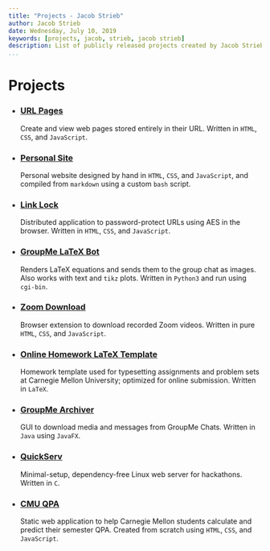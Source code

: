 ```yaml
---
title: "Projects - Jacob Strieb"
author: Jacob Strieb
date: Wednesday, July 10, 2019
keywords: [projects, jacob, strieb, jacob strieb]
description: List of publicly released projects created by Jacob Strieb
...
```


# Projects

<div class="projects">

- ### [URL Pages](https://github.com/jstrieb/urlpages)
  Create and view web pages stored entirely in their URL. Written in `HTML`,
  `CSS`, and `JavaScript`.

- ### [Personal Site](https://github.com/jstrieb/personal-site)
  Personal website designed by hand in `HTML`, `CSS`, and `JavaScript`, and
  compiled from `markdown` using a custom `bash` script.

- ### [Link Lock](https://github.com/jstrieb/link-lock)
  Distributed application to password-protect URLs using AES in the browser.
  Written in `HTML`, `CSS`, and `JavaScript`.

- ### [GroupMe LaTeX Bot](https://github.com/jstrieb/groupme-latex)
  Renders LaTeX equations and sends them to the group chat as
  images. Also works with text and `tikz` plots. Written in `Python3` and run
  using `cgi-bin`.

- ### [Zoom Download](https://github.com/jstrieb/zoom-download)
  Browser extension to download recorded Zoom videos. Written in pure `HTML`,
  `CSS`, and `JavaScript`.

- ### [Online Homework LaTeX Template](https://github.com/jstrieb/homework-template)
  Homework template used for typesetting assignments and problem sets at
  Carnegie Mellon University; optimized for online submission. Written in
  `LaTeX`.

- ### [GroupMe Archiver](https://github.com/jstrieb/groupme-archiver)
  GUI to download media and messages from GroupMe Chats. Written in `Java`
  using `JavaFX`.

- ### [QuickServ](https://github.com/jstrieb/quickserv)
  Minimal-setup, dependency-free Linux web server for hackathons. Written in
  `C`.

- ### [CMU QPA](/cmuqpa)
  Static web application to help Carnegie Mellon students calculate and predict
  their semester QPA. Created from scratch using `HTML`, `CSS`, and
  `JavaScript`.

</div>
